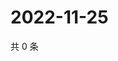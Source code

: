 # 2022-11-25

共 0 条

<!-- BEGIN WEIBO -->
<!-- 最后更新时间 Fri Nov 25 2022 21:16:20 GMT+0800 (China Standard Time) -->

<!-- END WEIBO -->
